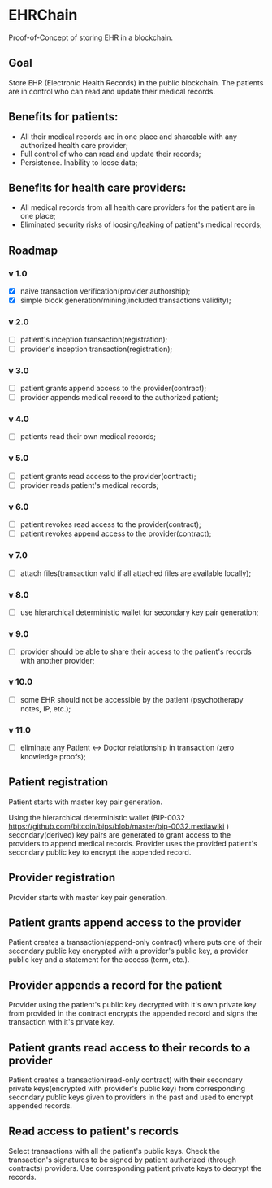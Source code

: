 # EHRChain
Proof-of-Concept of storing EHR in a blockchain.

## Goal
Store EHR (Electronic Health Records) in the public blockchain. The patients are in control who can read and update their medical records.

## Benefits for patients:
- All their medical records are in one place and shareable with any authorized health care provider;
- Full control of who can read and update their records;
- Persistence. Inability to loose data;

## Benefits for health care providers:
- All medical records from all health care providers for the patient are in one place;
- Eliminated security risks of loosing/leaking of patient's medical records;

## Roadmap
### v 1.0
- [x] naive transaction verification(provider authorship);
- [x] simple block generation/mining(included transactions validity);

### v 2.0
- [ ] patient's inception transaction(registration);
- [ ] provider's inception transaction(registration);

### v 3.0
- [ ] patient grants append access to the provider(contract);
- [ ] provider appends medical record to the authorized patient;

### v 4.0
- [ ] patients read their own medical records;

### v 5.0
- [ ] patient grants read access to the provider(contract);
- [ ] provider reads patient's medical records;

### v 6.0
- [ ] patient revokes read access to the provider(contract);
- [ ] patient revokes append access to the provider(contract);

### v 7.0 
- [ ] attach files(transaction valid if all attached files are available locally);

### v 8.0
- [ ] use hierarchical deterministic wallet for secondary key pair generation;

### v 9.0
- [ ] provider should be able to share their access to the patient's records with another provider;

### v 10.0
- [ ] some EHR should not be accessible by the patient (psychotherapy notes, IP, etc.);

### v 11.0 
- [ ] eliminate any Patient <-> Doctor relationship in transaction (zero knowledge proofs);

## Patient registration
Patient starts with master key pair generation. 

Using the hierarchical deterministic wallet (BIP-0032 https://github.com/bitcoin/bips/blob/master/bip-0032.mediawiki ) secondary(derived) key pairs are generated to grant access to the providers to append medical records. Provider uses the provided patient's secondary public key to encrypt the appended record.

## Provider registration
Provider starts with master key pair generation. 

## Patient grants append access to the provider
Patient creates a transaction(append-only contract) where puts one of their secondary public key encrypted with a provider's public key, a provider public key and a statement for the access (term, etc.).

## Provider appends a record for the patient
Provider using the patient's public key decrypted with it's own private key from provided in the contract encrypts the appended record and signs the transaction with it's private key.   

## Patient grants read access to their records to a provider
Patient creates a transaction(read-only contract) with their secondary private keys(encrypted with provider's public key) from corresponding secondary public keys given to providers in the past and used to encrypt appended records.

## Read access to patient's records
Select transactions with all the patient's public keys. Check the transaction's signatures to be signed by patient authorized (through contracts) providers. Use corresponding patient private keys to decrypt the records. 

